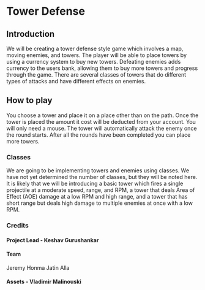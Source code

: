 # Tower Defense 

## Introduction 
We will be creating a tower defense style game which involves a map, moving enemies, and towers. The player will be able to place towers by using a currency system to buy new towers. Defeating enemies adds currency to the users bank, allowing them to buy more towers and progress through the game. There are several classes of towers that do different types of attacks and have different effects on enemies. 
## How to play 
You choose a tower and place it on a place other than on the path. Once the tower is placed the amount it cost will be deducted from your account. You will only need a mouse. The tower will automatically attack the enemy once the round starts. After all the rounds have been completed you can place more towers. 
### Classes
We are going to be implementing towers and enemies using classes. We have not yet determined the number of classes, but they will be noted here. It is likely that we will be introducing a basic tower which fires a single projectile at a moderate speed, range, and RPM, a tower that deals Area of Effect (AOE) damage at a low RPM and high range,  and a tower that has short range but deals high damage to multiple enemies at once with a low RPM.  
### Credits 
#### Project Lead - Keshav Gurushankar
#### Team 
Jeremy Honma
Jatin Alla 
#### Assets - Vladimir Malinouski 
